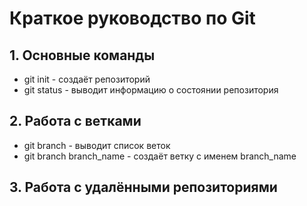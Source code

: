 # Краткое руководство по Git
## 1. Основные команды
* git init - создаёт репозиторий
* git status - выводит информацию о состоянии репозитория
## 2. Работа с ветками
* git branch - выводит список веток
* git branch branch_name - создаёт ветку с именем branch_name
## 3. Работа с удалёнными репозиториями
